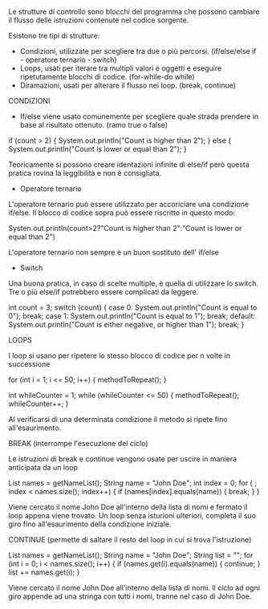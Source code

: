 Le strutture di controllo sono blocchi del programma che possono cambiare il flusso delle istruzioni contenute nel codice sorgente.

Esistono tre tipi di strutture:

* Condizioni, utilizzate per scegliere tra due o più percorsi. (if/else/else if - operatore ternario - switch)
* Loops, usati per iterare tra multipli valori e oggetti e eseguire ripetutamente blocchi di codice. (for-while-do while)
* Diramazioni, usati per alterare il flusso nei loop. (break, continue)

CONDIZIONI

- If/else viene usato comunemente per scegliere quale strada prendere in base al risultato ottenuto. (ramo true o false)

if (count > 2) {
    System.out.println("Count is higher than 2");
} else {
    System.out.println("Count is lower or equal than 2");
}

Teoricamente si possono creare identazioni infinite di else/if però questa pratica rovina la leggibilità e non è consigliata.

- Operatore ternario

L'operatore ternario può essere utilizzato per accoriciare una condizione if/else. Il blocco di codice sopra può essere riscritto in questo modo:

Systen.out.println(count>2?"Count is higher than 2":"Count is lower or equal than 2")

L'operatore ternario non sempre è un buon sostituto dell' if/else

- Switch

Una buona pratica, in caso di scelte multiple, è quella di utilizzare lo switch. Tre o più else/if potrebbero essere complicati da leggere.

int count = 3;
switch (count) {
case 0:
    System.out.println("Count is equal to 0");
    break;
case 1:
    System.out.println("Count is equal to 1");
    break;
default:
    System.out.println("Count is either negative, or higher than 1");
    break;
}

LOOPS

I loop si usano per ripetere lo stesso blocco di codice per n volte in successione

for (int i = 1; i <= 50; i++) {
    methodToRepeat();
}

int whileCounter = 1;
while (whileCounter <= 50) {
    methodToRepeat();
    whileCounter++;
}

Al verificarsi di una determinata condizione il metodo si ripete fino all'esaurimento.

BREAK (interrompe l'esecuzione del ciclo)

Le istruzioni di break e continue vengono usate per uscire in maniera anticipata da un loop

List<String> names = getNameList();
String name = "John Doe";
int index = 0;
for ( ; index < names.size(); index++) {
    if (names[index].equals(name)) {
        break;
    }
}

Viene cercato il nome John Doe all'interno della lista di nomi e fermato il loop appena viene trovato. Un loop senza isturioni ulteriori, completa il suo giro fino all'esaurimento della condizione iniziale.

CONTINUE (permette di saltare il resto del loop in cui si trova l'istruzione)

List<String> names = getNameList();
String name = "John Doe";
String list = "";
for (int i = 0; i < names.size(); i++) { 
    if (names.get(i).equals(name)) {
        continue;
    }
    list += names.get(i);
}

Viene cercato il nome John Doe all'interno della lista di nomi. Il ciclo ad ogni giro appende ad una stringa con tutti i nomi, tranne nel caso di John Doe.








